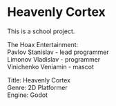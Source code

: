 <h1>Heavenly Cortex</h1>

This is a school project.

The Hoax Entertainment:<br/>
Pavlov Stanislav - lead programmer<br/>
Limonov Vladislav - programmer<br/>
Vinichenko Veniamin - mascot<br/>

Title: Heavenly Cortex<br/>
Genre: 2D Platformer<br/>
Engine: Godot<br/>
